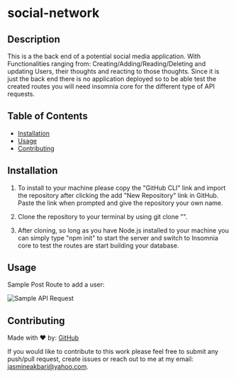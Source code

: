 # social-network

## Description
This is a the back end of a potential social media application. With Functionalities ranging from: Creating/Adding/Reading/Deleting and updating Users, their thoughts and reacting to those thoughts. Since it is just the back end there is no application deployed so to be able test the created routes you will need insomnia core for the different type of API requests.

## Table of Contents

* [Installation](#installation)
* [Usage](#usage)
* [Contributing](#contributing)

## Installation

1. To install to your machine please copy the "GitHub CLI" link and import the repository after clicking the add "New Repository" link in GitHub. Paste the link when prompted and give the repository your own name. 

2. Clone the repository to your terminal by using git clone "".

3. After cloning, so long as you have Node.js installed to your machine you can simply type "npm init" to start the server and switch to Insomnia core to test the routes are start building your database.

## Usage

Sample Post Route to add a user:

![Sample API Request](./images/insomnia.PNG)

## Contributing

Made with ❤️ by: [GitHub](https://github.com/jasmineakbari)

If you would like to contribute to this work please feel free to submit any push/pull request, create issues or reach out to me at my email: jasmineakbari@yahoo.com.